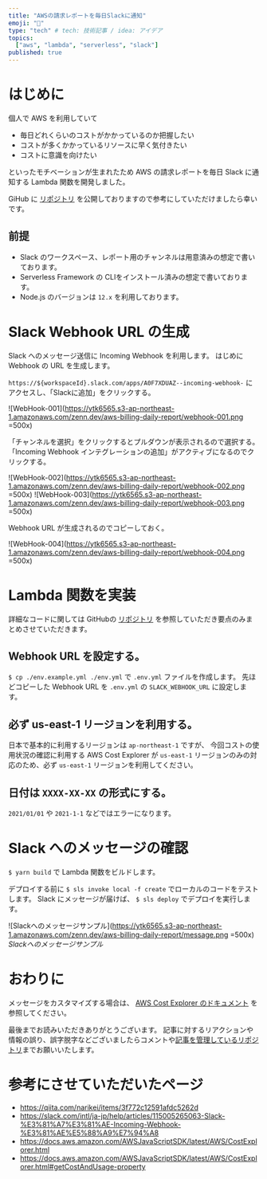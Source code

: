 ```yaml
---
title: "AWSの請求レポートを毎日Slackに通知"
emoji: "🧾"
type: "tech" # tech: 技術記事 / idea: アイデア
topics:
  ["aws", "lambda", "serverless", "slack"]
published: true
---
```


# はじめに

個人で AWS を利用していて

- 毎日どれくらいのコストがかかっているのか把握したい
- コストが多くかかっているリソースに早く気付きたい
- コストに意識を向けたい

といったモチベーションが生まれたため AWS の請求レポートを毎日 Slack に通知する Lambda 関数を開発しました。

GiHub に [リポジトリ](https://github.com/ytk6565/aws-billing-daily-report) を公開しておりますので参考にしていただけましたら幸いです。

## 前提

- Slack のワークスペース、レポート用のチャンネルは用意済みの想定で書いております。
- Serverless Framework の CLIをインストール済みの想定で書いております。
- Node.js のバージョンは `12.x` を利用しております。

# Slack Webhook URL の生成

Slack へのメッセージ送信に Incoming Webhook を利用します。
はじめに Webhook の URL を生成します。

`https://${workspaceId}.slack.com/apps/A0F7XDUAZ--incoming-webhook-` にアクセスし、「Slackに追加」をクリックする。

![WebHook-001](https://ytk6565.s3-ap-northeast-1.amazonaws.com/zenn.dev/aws-billing-daily-report/webhook-001.png =500x)

「チャンネルを選択」をクリックするとプルダウンが表示されるので選択する。
「Incoming Webhook インテグレーションの追加」がアクティブになるのでクリックする。

![WebHook-002](https://ytk6565.s3-ap-northeast-1.amazonaws.com/zenn.dev/aws-billing-daily-report/webhook-002.png =500x)
![WebHook-003](https://ytk6565.s3-ap-northeast-1.amazonaws.com/zenn.dev/aws-billing-daily-report/webhook-003.png =500x)

Webhook URL が生成されるのでコピーしておく。

![WebHook-004](https://ytk6565.s3-ap-northeast-1.amazonaws.com/zenn.dev/aws-billing-daily-report/webhook-004.png =500x)

# Lambda 関数を実装

詳細なコードに関しては GitHubの [リポジトリ](https://github.com/ytk6565/aws-billing-daily-report) を参照していただき要点のみまとめさせていただきます。

## Webhook URL を設定する。

`$ cp ./env.example.yml ./env.yml` で `.env.yml` ファイルを作成します。
先ほどコピーした Webhook URL を `.env.yml` の `SLACK_WEBHOOK_URL` に設定します。

## 必ず us-east-1 リージョンを利用する。

日本で基本的に利用するリージョンは `ap-northeast-1` ですが、
今回コストの使用状況の確認に利用する AWS Cost Explorer が `us-east-1` リージョンのみの対応のため、必ず `us-east-1` リージョンを利用してください。

## 日付は `XXXX-XX-XX` の形式にする。

`2021/01/01` や `2021-1-1` などではエラーになります。

# Slack へのメッセージの確認

`$ yarn build` で Lambda 関数をビルドします。

デプロイする前に `$ sls invoke local -f create` でローカルのコードをテストします。
Slack にメッセージが届けば、 `$ sls deploy` でデプロイを実行します。

![Slackへのメッセージサンプル](https://ytk6565.s3-ap-northeast-1.amazonaws.com/zenn.dev/aws-billing-daily-report/message.png =500x)
*Slackへのメッセージサンプル*

# おわりに

メッセージをカスタマイズする場合は、 [AWS Cost Explorer のドキュメント](https://docs.aws.amazon.com/AWSJavaScriptSDK/latest/AWS/CostExplorer.html) を参照してください。

最後までお読みいただきありがとうございます。
記事に対するリアクションや情報の誤り、誤字脱字などございましたらコメントや[記事を管理しているリポジトリ](https://github.com/ytk6565/zenn-docs)までお願いいたします。

# 参考にさせていただいたページ

- https://qiita.com/narikei/items/3f772c12591afdc5262d
- https://slack.com/intl/ja-jp/help/articles/115005265063-Slack-%E3%81%A7%E3%81%AE-Incoming-Webhook-%E3%81%AE%E5%88%A9%E7%94%A8
- https://docs.aws.amazon.com/AWSJavaScriptSDK/latest/AWS/CostExplorer.html
- https://docs.aws.amazon.com/AWSJavaScriptSDK/latest/AWS/CostExplorer.html#getCostAndUsage-property
